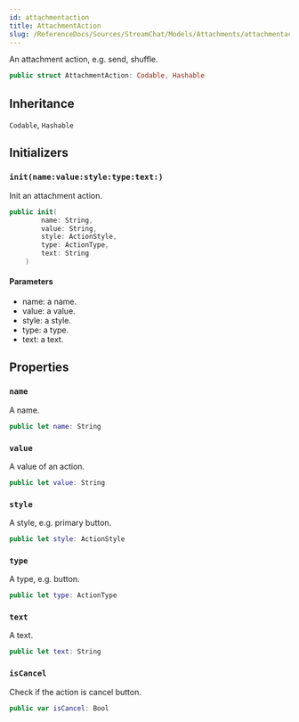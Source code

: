```yaml
---
id: attachmentaction 
title: AttachmentAction
slug: /ReferenceDocs/Sources/StreamChat/Models/Attachments/attachmentaction
---
```


An attachment action, e.g. send, shuffle.

``` swift
public struct AttachmentAction: Codable, Hashable 
```

## Inheritance

`Codable`, `Hashable`

## Initializers

### `init(name:value:style:type:text:)`

Init an attachment action.

``` swift
public init(
        name: String,
        value: String,
        style: ActionStyle,
        type: ActionType,
        text: String
    ) 
```

#### Parameters

  - name: a name.
  - value: a value.
  - style: a style.
  - type: a type.
  - text: a text.

## Properties

### `name`

A name.

``` swift
public let name: String
```

### `value`

A value of an action.

``` swift
public let value: String
```

### `style`

A style, e.g. primary button.

``` swift
public let style: ActionStyle
```

### `type`

A type, e.g. button.

``` swift
public let type: ActionType
```

### `text`

A text.

``` swift
public let text: String
```

### `isCancel`

Check if the action is cancel button.

``` swift
public var isCancel: Bool 
```
